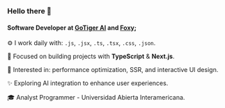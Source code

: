 ### Hello there 👋

#### Software Developer at [GoTiger AI](https://gotiger.ai/) and [Foxy](https://foxy.com.co/);

⚙️ I work daily with: `.js`, `.jsx`, `.ts`, `.tsx`, `.css`, `.json`.<br>

🚀 Focused on building projects with **TypeScript** & **Next.js**.<br>

🎨 Interested in: performance optimization, SSR, and interactive UI design.<br>

✨ Exploring AI integration to enhance user experiences.<br>

🎓 Analyst Programmer - Universidad Abierta Interamericana.
